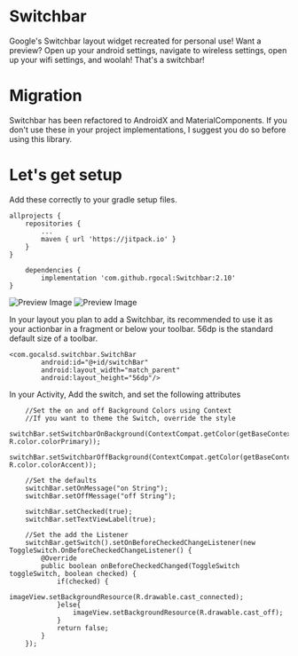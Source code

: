 # Switchbar
Google's Switchbar layout widget recreated for personal use! Want a preview? Open up your android settings, navigate to wireless settings, open up your wifi settings, and woolah! That's a switchbar!

# Migration
Switchbar has been refactored  to AndroidX and MaterialComponents. If you don't use these in your project implementations, I suggest you do so before using this library.

# Let's get setup
Add these correctly to your gradle setup files.

    allprojects {
		repositories {
			...
			maven { url 'https://jitpack.io' }
		}
	}

    	dependencies {
	        implementation 'com.github.rgocal:Switchbar:2.10'
	}
	
	
	
![Preview Image](preview/switchbar_on.jpg?raw=true)
![Preview Image](preview/switchbar_off.jpg?raw=true)

In your layout you plan to add a Switchbar, its recommended to use it as your actionbar in a fragment or below your toolbar. 56dp is the standard default size of a toolbar.

    <com.gocalsd.switchbar.SwitchBar
            android:id="@+id/switchBar"
            android:layout_width="match_parent"
            android:layout_height="56dp"/>
            
In your Activity, Add the switch, and set the following attributes

    	//Set the on and off Background Colors using Context
        //If you want to theme the Switch, override the style
        switchBar.setSwitchbarOnBackground(ContextCompat.getColor(getBaseContext(), R.color.colorPrimary));
        switchBar.setSwitchbarOffBackground(ContextCompat.getColor(getBaseContext(), R.color.colorAccent));

        //Set the defaults
        switchBar.setOnMessage("on String");
        switchBar.setOffMessage("off String");

        switchBar.setChecked(true);
        switchBar.setTextViewLabel(true);

        //Set the add the Listener
        switchBar.getSwitch().setOnBeforeCheckedChangeListener(new ToggleSwitch.OnBeforeCheckedChangeListener() {
            @Override
            public boolean onBeforeCheckedChanged(ToggleSwitch toggleSwitch, boolean checked) {
                if(checked) {
                    imageView.setBackgroundResource(R.drawable.cast_connected);
                }else{
                    imageView.setBackgroundResource(R.drawable.cast_off);
                }
                return false;
            }
        });
